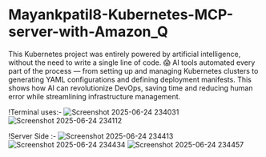 # Mayankpatil8-Kubernetes-MCP-server-with-Amazon_Q


This Kubernetes project was entirely powered by artificial intelligence, without the need to write a single line of code. 😱 AI tools automated every part of the process — from setting up and managing Kubernetes clusters to generating YAML configurations and defining deployment manifests. This shows how AI can revolutionize DevOps, saving time and reducing human error while streamlining infrastructure management.

!Terminal uses:-
![Screenshot 2025-06-24 234031](https://github.com/user-attachments/assets/6ff09d83-1489-4d71-9031-cbf96d7e7a29)
![Screenshot 2025-06-24 234112](https://github.com/user-attachments/assets/d30258f6-b330-4ddb-b215-eb081fa4734a)

!Server Side :-
![Screenshot 2025-06-24 234413](https://github.com/user-attachments/assets/b65ade29-8cfd-404e-963e-309991194ffd)
![Screenshot 2025-06-24 234434](https://github.com/user-attachments/assets/2280f5d4-f5aa-4782-908c-48e60c3c5e6c)
![Screenshot 2025-06-24 234457](https://github.com/user-attachments/assets/24087bb0-6ee7-45f5-9475-59d0c625ecde)
